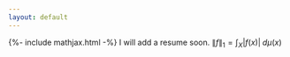 ```yaml
---
layout: default
---
```

{%- include mathjax.html -%}
I will add a resume soon.
$\|f\|_1 = \int_X |f(x)|\;d\mu(x)$
